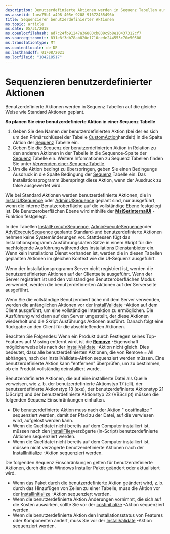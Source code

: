 ```yaml
---
description: Benutzerdefinierte Aktionen werden in Sequenz Tabellen auf die gleiche Weise wie Standard Aktionen geplant.
ms.assetid: 1aea75b1-a498-405e-9208-91672455496b
title: Sequenzieren benutzerdefinierter Aktionen
ms.topic: article
ms.date: 05/31/2018
ms.openlocfilehash: ad7c24fb91247a36880cb808c9b8e10437312cf7
ms.sourcegitcommit: 831e8f3db78ab820e1710cede244553c70e50500
ms.translationtype: MT
ms.contentlocale: de-DE
ms.lasthandoff: 01/08/2021
ms.locfileid: "104218517"
---
```

# <a name="sequencing-custom-actions"></a>Sequenzieren benutzerdefinierter Aktionen

Benutzerdefinierte Aktionen werden in Sequenz Tabellen auf die gleiche Weise wie Standard Aktionen geplant.

**So planen Sie eine benutzerdefinierte Aktion in einer Sequenz Tabelle**

1.  Geben Sie den Namen der benutzerdefinierten Aktion (bei der es sich um den Primärschlüssel der Tabelle [CustomAction](customaction-table.md)handelt) in die Spalte Aktion der [Sequenz](sequence-table-detailed-example.md) Tabelle ein.
2.  Geben Sie die Sequenz der benutzerdefinierten Aktion in Relation zu den anderen Aktionen in der Tabelle in die Sequence-Spalte der [Sequenz](sequence-table-detailed-example.md) Tabelle ein. Weitere Informationen zu Sequenz Tabellen finden Sie unter [Verwenden einer Sequenz Tabelle](using-a-sequence-table.md).
3.  Um die Aktion bedingt zu überspringen, geben Sie einen Bedingungs Ausdruck in die Spalte Bedingung der [Sequenz](sequence-table-detailed-example.md) Tabelle ein. Das Installationsprogramm überspringt diese Aktion, wenn der Ausdruck zu false ausgewertet wird.

Wie bei Standard Aktionen werden benutzerdefinierte Aktionen, die in [InstallUISequence](installuisequence-table.md) oder [AdminUISequence](adminuisequence-table.md) geplant sind, nur ausgeführt, wenn die interne Benutzeroberfläche auf die vollständige Ebene festgelegt ist. Die Benutzeroberflächen Ebene wird mithilfe der [**MsiSetInternalUI**](/windows/desktop/api/Msi/nf-msi-msisetinternalui) -Funktion festgelegt.

In den Tabellen [InstallExecuteSequence](installexecutesequence-table.md), [AdminExecuteSequence](adminexecutesequence-table.md)oder [AdvtExecuteSequence](advtexecutesequence-table.md) geplante Standard-und benutzerdefinierte Aktionen nehmen keine Systemänderungen vor. Stattdessen fügt das Installationsprogramm Ausführungsdaten Sätze in einem Skript für die nachfolgende Ausführung während des Installations Dienstanbieter ein. Wenn kein Installations Dienst vorhanden ist, werden die in diesen Tabellen geplanten Aktionen im gleichen Kontext wie die UI-Sequenz ausgeführt.

Wenn der Installationsprogramm Server nicht registriert ist, werden die benutzerdefinierten Aktionen auf der Clientseite ausgeführt. Wenn der Server registriert ist und den vollständigen Benutzeroberflächen Modus verwendet, werden die benutzerdefinierten Aktionen auf der Serverseite ausgeführt.

Wenn Sie die vollständige Benutzeroberfläche mit dem Server verwenden, werden die anfänglichen Aktionen vor der [InstallValidate](installvalidate-action.md) -Aktion auf dem Client ausgeführt, um eine vollständige Interaktion zu ermöglichen. Die Ausführung wird dann auf den Server umgestellt, der diese Aktionen wiederholt und die Skript Ausführungs Aktionen ausführt. Danach folgt eine Rückgabe an den Client für die abschließenden Aktionen.

Beachten Sie Folgendes: Wenn ein Produkt durch Festlegen seines Top-Features auf Missing entfernt wird, ist die [**Remove**](remove.md) -Eigenschaft möglicherweise bis nach der [InstallValidate](installvalidate-action.md) -Aktion nicht gleich. Dies bedeutet, dass alle benutzerdefinierten Aktionen, die von Remove = All abhängen, nach der InstallValidate-Aktion sequenziert werden müssen. Eine benutzerdefinierte Aktion kann "entfernen" überprüfen, um zu bestimmen, ob ein Produkt vollständig deinstalliert wurde.

Benutzerdefinierte Aktionen, die auf eine installierte Datei als Quelle verweisen, wie z. b. der benutzerdefinierte Aktionstyp 17 (dll), der benutzerdefinierte Aktionstyp 18 (exe), der benutzerdefinierte Aktionstyp 21 (JScript) und der benutzerdefinierte Aktionstyp 22 (VBScript) müssen die folgenden Sequenz Einschränkungen einhalten.

-   Die benutzerdefinierte Aktion muss nach der Aktion " [costfinalize](costfinalize-action.md) " sequenziert werden, damit der Pfad zu der Datei, auf die verwiesen wird, aufgelöst werden kann.
-   Wenn die Quelldatei nicht bereits auf dem Computer installiert ist, müssen nach den [InstallFiles](installfiles-action.md)verzögerte (in-Script) benutzerdefinierte Aktionen sequenziert werden.
-   Wenn die Quelldatei nicht bereits auf dem Computer installiert ist, müssen nicht verzögerte benutzerdefinierte Aktionen nach der [InstallInitialize](installinitialize-action.md) -Aktion sequenziert werden.

Die folgenden Sequenz Einschränkungen gelten für benutzerdefinierte Aktionen, durch die ein Windows Installer Paket geändert oder aktualisiert wird.

-   Wenn das Paket durch die benutzerdefinierte Aktion geändert wird, z. b. durch das Hinzufügen von Zeilen zu einer Tabelle, muss die Aktion vor der [InstallInitialize](installinitialize-action.md) -Aktion sequenziert werden.
-   Wenn die benutzerdefinierte Aktion Änderungen vornimmt, die sich auf die Kosten auswirken, sollte Sie vor der [costinitialize](costfinalize-action.md) -Aktion sequenziert werden.
-   Wenn die benutzerdefinierte Aktion den Installationsstatus von Features oder Komponenten ändert, muss Sie vor der [InstallValidate](installvalidate-action.md) -Aktion sequenziert werden.

 

 



